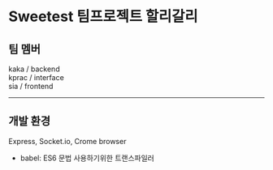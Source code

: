 # Sweetest 팀프로젝트 할리갈리

## 팀 멤버

kaka / backend <br>
kprac / interface <br>
sia / frontend <br>

---

## 개발 환경

Express, Socket.io, Crome browser

- babel: ES6 문법 사용하기위한 트랜스파일러
